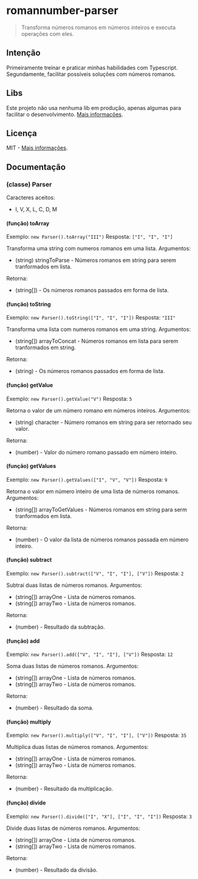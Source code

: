 # romannumber-parser

> Transforma números romanos em números inteiros e executa operações com eles.

## Intenção

Primeiramente treinar e praticar minhas habilidades com Typescript. Segundamente, facilitar possíveis soluções com números romanos.

## Libs

Este projeto não usa nenhuma lib em produção, apenas algumas para facilitar o desenvolvimento. [Mais informações](https://github.com/gepetojj/romannumber-parser/package.json).

## Licença

MIT - [Mais informações](https://github.com/gepetojj/romannumber-parser/LICENSE).

## Documentação

### (classe) Parser

Caracteres aceitos:

* I, V, X, L, C, D, M

#### (função) toArray

Exemplo: `new Parser().toArray("III")`
Resposta: `["I", "I", "I"]`

Transforma uma string com numeros romanos em uma lista.
Argumentos:

* (string) stringToParse - Números romanos em string para serem tranformados em lista.

Retorna:

* (string[]) - Os números romanos passados em forma de lista.

#### (função) toString

Exemplo: `new Parser().toString(["I", "I", "I"])`
Resposta: `"III"`

Transforma uma lista com numeros romanos em uma string.
Argumentos:

* (string[]) arrayToConcat - Números romanos em lista para serem tranformados em string.

Retorna:

* (string) - Os números romanos passados em forma de lista.

#### (função) getValue

Exemplo: `new Parser().getValue("V")`
Resposta: `5`

Retorna o valor de um número romano em números inteiros.
Argumentos:

* (string) character - Número romanos em string para ser retornado seu valor.

Retorna:

* (number) - Valor do número romano passado em número inteiro.

#### (função) getValues

Exemplo: `new Parser().getValues(["I", "V", "V"])`
Resposta: `9`

Retorna o valor em número inteiro de uma lista de números romanos.
Argumentos:

* (string[]) arrayToGetValues - Números romanos em string para serm tranformados em lista.

Retorna:

* (number) - O valor da lista de números romanos passada em número inteiro.

#### (função) subtract

Exemplo: `new Parser().subtract(["V", "I", "I"], ["V"])`
Resposta: `2`

Subtrai duas listas de números romanos.
Argumentos:

* (string[]) arrayOne - Lista de números romanos.
* (string[]) arrayTwo - Lista de números romanos.

Retorna:

* (number) - Resultado da subtração.

#### (função) add

Exemplo: `new Parser().add(["V", "I", "I"], ["V"])`
Resposta: `12`

Soma duas listas de números romanos.
Argumentos:

* (string[]) arrayOne - Lista de números romanos.
* (string[]) arrayTwo - Lista de números romanos.

Retorna:

* (number) - Resultado da soma.

#### (função) multiply

Exemplo: `new Parser().multiply(["V", "I", "I"], ["V"])`
Resposta: `35`

Multiplica duas listas de números romanos.
Argumentos:

* (string[]) arrayOne - Lista de números romanos.
* (string[]) arrayTwo - Lista de números romanos.

Retorna:

* (number) - Resultado da multiplicação.

#### (função) divide

Exemplo: `new Parser().divide(["I", "X"], ["I", "I", "I"])`
Resposta: `3`

Divide duas listas de números romanos.
Argumentos:

* (string[]) arrayOne - Lista de números romanos.
* (string[]) arrayTwo - Lista de números romanos.

Retorna:

* (number) - Resultado da divisão.
